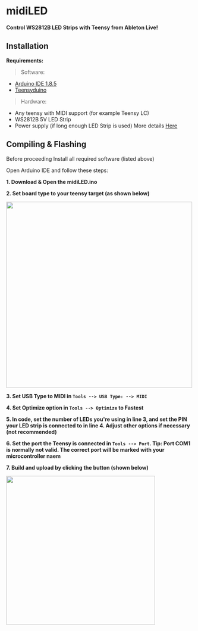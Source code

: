 # midiLED
**Control WS2812B LED Strips with Teensy from Ableton Live!**

## Installation

**Requirements:**

> Software:
- <a href="https://www.arduino.cc/en/software/OldSoftwareReleases">Arduino IDE 1.8.5</a>
- <a href="https://www.pjrc.com/teensy/teensyduino.html">Teensyduino</a>

> Hardware:
- Any teensy with MIDI support (for example Teensy LC)
- WS2812B 5V LED Strip
- Power supply (if long enough LED Strip is used) More details <a href="https://www.temposlighting.com/guides/power-any-ws2812b-setup">Here</a>


## Compiling & Flashing

Before proceeding Install all required software (listed above)

Open Arduino IDE and follow these steps:

**1. Download & Open the midiLED.ino**

**2. Set board type to your teensy target (as shown below)**

<img src="https://user-images.githubusercontent.com/54041533/191255504-60e129c8-de62-48aa-badc-d278e134e9a0.png" width=500/>

**3. Set USB Type to MIDI in ```Tools --> USB Type: --> MIDI```**

**4. Set Optimize option in ```Tools --> Optimize``` to Fastest**

**5. In code, set the number of LEDs you're using in line 3, and set the PIN your LED strip is connected to in line 4. Adjust other options if necessary (not recommended)**

**6. Set the port the Teensy is connected in ```Tools --> Port```. Tip: Port COM1 is normally not valid. The correct port will be marked with your microcontroller naem**

**7. Build and upload by clicking the button (shown below)**

<img src="https://user-images.githubusercontent.com/54041533/191257247-cb66845f-eda8-490f-95a4-eb590428049d.png" width=400/>
